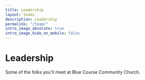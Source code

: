 ```yaml
---
title: Leadership
layout: teams
description: Leadership
permalink: "/team/"
intro_image_absolute: true
intro_image_hide_on_mobile: false
---
```


# Leadership

Some of the folks you'll meet at Blue Course Community Church.
